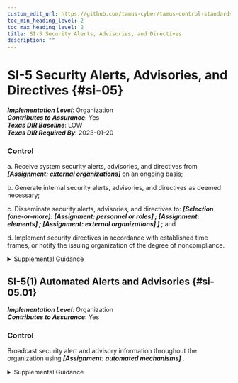 ```yaml
---
custom_edit_url: https://github.com/tamus-cyber/tamus-control-standards/tree/main/content/tamus.edu/TAMUS_profile.yaml
toc_min_heading_level: 2
toc_max_heading_level: 2
title: SI-5 Security Alerts, Advisories, and Directives
description: ""
---
```


# SI-5 Security Alerts, Advisories, and Directives {#si-05}

_**Implementation Level**_: Organization\
_**Contributes to Assurance**_: Yes\
_**Texas DIR Baseline**_: LOW\
_**Texas DIR Required By**_: 2023-01-20

### Control



a. Receive system security alerts, advisories, and directives from <strong title="si-05_odp.01"> <em>[Assignment: external organizations]</em> </strong> on an ongoing basis;

b. Generate internal security alerts, advisories, and directives as deemed necessary;

c. Disseminate security alerts, advisories, and directives to: <strong title="si-05_odp.02"> <em>[Selection (one-or-more): <strong title="si-05_odp.03"> <em>[Assignment: personnel or roles]</em> </strong>; <strong title="si-05_odp.04"> <em>[Assignment: elements]</em> </strong>; <strong title="si-05_odp.05"> <em>[Assignment: external organizations]</em> </strong>]</em> </strong> ; and

d. Implement security directives in accordance with established time frames, or notify the issuing organization of the degree of noncompliance.


<details><summary>Supplemental Guidance</summary>The Cybersecurity and Infrastructure Security Agency (CISA) generates security alerts and advisories to maintain situational awareness throughout the Federal Government. Security directives are issued by OMB or other designated organizations with the responsibility and authority to issue such directives. Compliance with security directives is essential due to the critical nature of many of these directives and the potential (immediate) adverse effects on organizational operations and assets, individuals, other organizations, and the Nation should the directives not be implemented in a timely manner. External organizations include supply chain partners, external mission or business partners, external service providers, and other peer or supporting organizations.</details>


## SI-5(1) Automated Alerts and Advisories {#si-05.01}

_**Implementation Level**_: Organization\
_**Contributes to Assurance**_: Yes

### Control

Broadcast security alert and advisory information throughout the organization using <strong title="si-05.01_odp"> <em>[Assignment: automated mechanisms]</em> </strong>.


<details><summary>Supplemental Guidance</summary>The significant number of changes to organizational systems and environments of operation requires the dissemination of security-related information to a variety of organizational entities that have a direct interest in the success of organizational mission and business functions. Based on information provided by security alerts and advisories, changes may be required at one or more of the three levels related to the management of risk, including the governance level, mission and business process level, and the information system level.</details>
